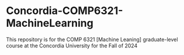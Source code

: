 # Concordia-COMP6321-MachineLearning
This repository is for the COMP 6321 [Machine Leaning] graduate-level course at the Concordia University for the Fall of 2024
